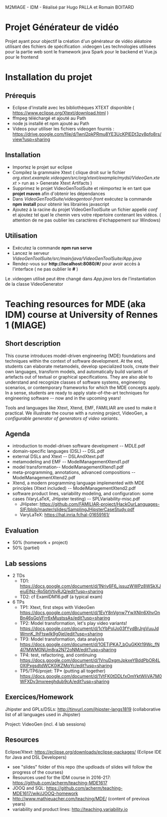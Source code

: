 M2MIAGE - IDM - Réalisé par Hugo PALLA et Romain BOITARD

# Projet Générateur de vidéo
Projet ayant pour objectif la création d'un générateur de vidéo aléatoire utilisant des fichiers de spécification .videogen
Les technologies utilisées pour la partie web sont le framework java Spark pour le backend et Vue.js pour le frontend

# Installation du projet

## Prérequis 

* Eclipse d'installé avec les bibliothèques XTEXT disponible ( https://www.eclipse.org/Xtext/download.html )
* ffmpeg téléchargé et ajouté au Path
* node js installé et npm ajouté au Path
* Videos pour utiliser les fichiers videogen fournis : https://drive.google.com/file/d/1wnl2pkPRmu8YE3UcKPIEDt3zy8pfo8rs/view?usp=sharing

## Installation

* Importez le projet sur eclipse
* Compilez la grammaire Xtext ( clique droit sur le fichier *org.xtext.example.videogen/src/org/xtext/example/mydsl/VideoGen.xtext* > run as > Generate Xtext Artifacts )
* Supprimez le projet VideoGenToolSuite et réimportez le en tant que **projet maven** afin d'obtenir les dépendances
* Dans *VideoGenToolSuite/videogentool-front* exécutez la commande **npm install** pour obtenir les librairies javascript
* Ajoutez à la racine du projet VideoGenToolSuite un fichier appellé *conf* et ajoutez tel quel le chemin vers votre répertoire contenant les vidéos. ( attention de ne pas oublier les caractères d'échappement sur Windows)

## Utilisation

* Exécutez la commande **npm run serve**
* Lancez le serveur *VideoGenToolSuite/src/main/java/VideoGenToolSuite/App.java*
* Rendez-vous sur **http://localhost:8080/#/** pour avoir accès à l'interface ( ne pas oublier le **#** )

Le .videogen utilisé peut être changé dans *App.java* lors de l'instantiation de la classe VideoGenerator 

# Teaching resources for MDE (aka IDM) course at University of Rennes 1 (MIAGE)

## Short description

This course introduces model-driven engineering (MDE) foundations and techniques within the context of software development. 
At the end, students can elaborate metamodels, develop specialized tools, create their own languages, transform models, and automatically build variants of artefacts out of textual or graphical specifications. 
They are also able to understand and recognize classes of software systems, engineering scenarios, or contemporary frameworks for which the MDE concepts apply. 
In a sense, students are ready to apply state-of-the-art techniques for engineering software -- now and in the upcoming years!

Tools and languages like Xtext, Xtend, EMF, FAMILIAR are used to make it practical. 
We illustrate the course with a running project, VideoGen, a *configurable generator of generators of video variants*.  

## Agenda 

* introduction to model-driven software development -- MDLE.pdf 
* domain-specific languages (DSL) -- DSL.pdf
* external DSLs and Xtext -- DSLAndXtext.pdf
* metamodeling and EMF -- ModelManagementXtend1.pdf 
* model transformation-- ModelManagementXtend1.pdf 
* meta-programming, annotations, advanced compositions -- ModelManagementXtend2.pdf 
* Xtend, a modern programming language implemented with MDE principles (Xtext included) -- ModelManagementXtend2.pdf
* software product lines, variability modeling, and configuration: some cases (VaryLaTeX, JHipster testing) -- SPLVariability-misc.pdf
  * JHipster: https://github.com/FAMILIAR-project/HackOurLanguages-SIF/blob/master/slides/SamplingJHipsterCaseStudy.pdf 
  * VaryLaTeX: https://hal.inria.fr/hal-01659161/

## Evaluation 

* 50% (homework + project)
* 50% (partiel) 

## Lab sessions 

* 2 TDs 
   * TD1: https://docs.google.com/document/d/1Nriv6F6_jssuzWWPz8WSkXJeiuElNz-Rp5btVtjyRJQ/edit?usp=sharing
   * TD2: cf ExamIDM16.pdf (a typical exam)
* 6 TPs
  * TP1: Xtext, first steps with VideoGen https://docs.google.com/document/d/1EvY8nVgnw7YwXNln6XhvOnBn46sGpVFrr6xMustssAs/edit?usp=sharing
  * TP2: Model transformation, let's play video variants! https://docs.google.com/document/d/1cYbPolJo03fYydBrJrgVuuJdWmnK_IhFtswIk9g0jeI/edit?usp=sharing
  * TP3: Model transformation, data analysis https://docs.google.com/document/d/1OETjPKA7_bOuGKKt19Wc_fN4l7MWM0NUm8ra2N72oNM/edit?usp=sharing
  * TP4: test, refactoring, and continuing https://docs.google.com/document/d/1VnuDxgmJpkxeYBddPbOR4L0XIPxgsdtdWCK0jKZMqYc/edit?usp=sharing
  * TP5/TP6/projet: TP* (putting all together) https://docs.google.com/document/d/1VtFK0tDDLfxOmYktWliVA7M0WFXDv3mxreeghdub9cA/edit?usp=sharing


## Exercices/Homework 

Jhipster and GPLs/DSLs: http://tinyurl.com/jhipster-langs1819 (collaborative list of all languages used in Jhipster) 

Project: VideoGen (incl. 4 lab sessions)

## Resources 

Eclipse/Xtext: https://eclipse.org/downloads/eclipse-packages/ (Eclipse IDE for Java and DSL Developers)

* see "slides" folder of this repo (the updloads of slides will follow the progress of the courses)
* Resources used for the IDM course in 2016-217: https://github.com/acherm/teaching-MDE1617
* JOOQ and SQL: https://github.com/acherm/teaching-MDE1617/wiki/JOOQ-homework
* http://www.mathieuacher.com/teaching/MDE/ (content of previous years)
* variability and product lines: http://teaching.variability.io

